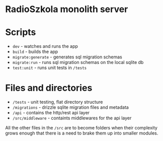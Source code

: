 # RadioSzkola monolith server

# Scripts

-   `dev` - watches and runs the app
-   `build` - builds the app
-   `migrate:generate` - generates sql migration schemas
-   `migrate:run` - runs sql migration schemas on the local sqlite db
-   `test:unit` - runs unit tests in `/tests`

# Files and directories

-   `/tests` - unit testing, flat directory structure
-   `/migrations` - drizzle sqlite migration files and metadata
-   `/api` - contains the http/rest api layer
-   `/src/middleware` - containts middlewares for the api layer

All the other files in the `/src` are to become folders when their complexity grows enough
that there is a need to brake them up into smaller modules.
